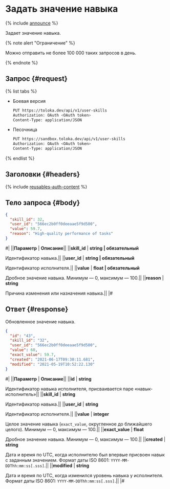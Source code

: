 # Задать значение навыка

{% include [announce](../_includes/announce.md) %}

Задает значение навыка.

{% note alert "Ограничение" %}

Можно отправить не более 100 000 таких запросов в день.

{% endnote %}

## Запрос {#request}

{% list tabs %}

- Боевая версия

    ```bash
    PUT https://toloka.dev/api/v1/user-skills
    Authorization: OAuth <OAuth token>
    Content-Type: application/JSON
    ```

- Песочница

    ```bash
    PUT https://sandbox.toloka.dev/api/v1/user-skills
    Authorization: OAuth <OAuth token>
    Content-Type: application/JSON
    ```

{% endlist %}

## Заголовки {#headers}

{% include [reusables-auth-content](../_includes/reusables/id-reusables/auth-content.md) %}

## Тело запроса {#body}

```json
{
  "skill_id": 32,
  "user_id": "566ec2b0ff0deeaae5f9d500",
  "value": 59.7,
  "reason": "High-quality performance of tasks"
}
```

#|
||**Параметр** | **Описание**||
||**skill_id** | **string \| обязательный**

Идентификатор навыка.||
||**user_id** | **string \| обязательный**

Идентификатор исполнителя.||
||**value** | **float \| обязательный**

Дробное значение навыка. Минимум — 0, максимум — 100.||
||**reason** | **string**

Причина изменения или назначения навыка.||
|#

## Ответ {#response}

Обновленное значение навыка.

```json
{
  "id": "43",
  "skill_id": "32",
  "user_id": "566ec2b0ff0deeaae5f9d500",
  "value": 60,
  "exact_value": 59.7,
  "created": "2021-06-17T09:30:11.681",
  "modified": "2021-05-19T10:52:22.130"
}
```

#|
||**Параметр** | **Описание**||
||**id** | **string**

Идентификатор навыка исполнителя, присваивается паре «навык-исполнитель»||
||**skill_id** | **string**

Идентификатор навыка.||
||**user_id** | **string**

Идентификатор исполнителя.||
||**value** | **integer**

Целое значение навыка (`exact_value`, округленное до ближайшего целого).
 Минимум — 0, максимум — 100.||
||**exact_value** | **float**

Дробное значение навыка. Минимум — 0, максимум — 100.||
||**created** | **string**

Дата и время по UTC, когда исполнителю был впервые присвоен навык с заданным значением. Формат даты ISO 8601: `YYYY-MM-DDThh:mm:ss[.sss]`.||
||**modified** | **string**

Дата и время по UTC, когда изменился уровень навыка у исполнителя. Формат даты ISO 8601: `YYYY-MM-DDThh:mm:ss[.sss]`.||
|#